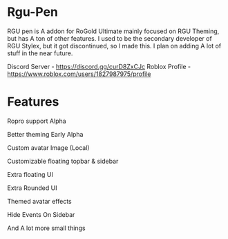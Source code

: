 # Rgu-Pen
RGU pen is A addon for RoGold Ultimate mainly focused on RGU Theming, but has A ton of other features.
I used to be the secondary developer of RGU Stylex, but it got discontinued, so I made this. I plan on adding A lot of stuff in the near future.

Discord Server - https://discord.gg/curD8ZxCJc                   Roblox Profile - https://www.roblox.com/users/1827987975/profile


# Features
Ropro support Alpha

Better theming Early Alpha

Custom avatar Image (Local)

Customizable floating topbar & sidebar

Extra floating UI

Extra Rounded UI

Themed avatar effects

Hide Events On Sidebar

And A lot more small things
